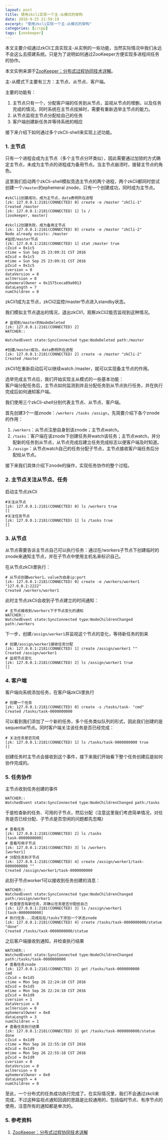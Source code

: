 ```yaml
---
layout: post
title: 使用zkcli实现一个主-从模式的架构
date: 2016-9-25 21:59:19
excerpt: "使用zkcli实现一个主-从模式的架构"
categories: [c/cpp]
tags: [zookeeper]
---
```


本文主要介绍通过zkCli工具实现主-从实例的一些功能，当然实际情况中我们永远不会这么去搭建系统。只是为了说明如何通过ZooKeeper方便实现多进程间任务的协作。

本文实例来源于[ZooKeeper：分布式过程协同技术详解](http://www.duokan.com/book/106575)。

<!--more-->

主-从模式下主要有三方：主节点、从节点、客户端。

主要的功能有：  
1. 主节点只有一个，分配客户端的任务到从节点，监视从节点的增删，以及任务完成的情况。同时系统在主节点挂掉时，需要有重新选举主节点的能力。  
2. 从节点监视主节点分配给自己的任务  
3. 客户端创建新任务并等待系统的相应  

接下来介绍下如何通过多个zkCli-shell来实现上述功能。

### 1. 主节点

只有一个进程会成为主节点（多个主节点分环类似），因此需要通过加锁的方式确定主节点，未成为主节点的进程成为备用节点。当主节点崩溃时，接替主节点的角色。

这里我们启动两个zkCli-shell模拟竞选主节点的两个进程，两个zkCli都同时尝试创建一个`/master`的ephemeral znode，只有一个创建成功，同时成为主节点。

```
#zkCli1创建成功，成为主节点，data表明所在进程
[zk: 127.0.0.1:2181(CONNECTED) 0] create -e /master "zkCli-1"
Created /master
[zk: 127.0.0.1:2181(CONNECTED) 1] ls /
[zookeeper, master]
```

```
#zkcli2创建失败，成为备用主节点
[zk: 127.0.0.1:2181(CONNECTED) 0] create -e /master "zkCli-2"
Node already exists: /master
#监控/master节点
[zk: 127.0.0.1:2181(CONNECTED) 1] stat /master true
cZxid = 0x1c5
ctime = Sun Sep 25 23:09:31 CST 2016
mZxid = 0x1c5
mtime = Sun Sep 25 23:09:31 CST 2016
pZxid = 0x1c5
cversion = 0
dataVersion = 0
aclVersion = 0
ephemeralOwner = 0x1575ceca89a0013
dataLength = 7
numChildren = 0
```

zkCli1成为主节点，zkCli2监控/master节点进入standby状态。

我们模拟主节点退出的情况，退出zkCli1，观察zkCli2能否监视到这种情况。

```
# 监视到/master的NodeDeleted
[zk: 127.0.0.1:2181(CONNECTED) 2] 
WATCHER::

WatchedEvent state:SyncConnected type:NodeDeleted path:/master

#创建/master成功，data表明所在进程
[zk: 127.0.0.1:2181(CONNECTED) 2] create -e /master "zkCli-2"
Created /master
```

zkCli1在重新启动后可以继续watch /master，就可以实现备主节点的作用。

选举完成主节点后，我们开始实现主从模式的一些基本功能：  
客户端分配任务后，主节点如何监测到并且分配任务到从节点执行任务，并在执行完成后如何通知客户端。

我们使用三个zkCli-shell分别代表主节点、从节点、客户端。

首先创建3个一层znode：`/workers /tasks /assign`，先简要介绍下各个znode的作用：  
1. `/workers`：从节点注册自身到该znode；主节点watch。  
2. `/tasks`：客户端在该znode下创建任务并watch该任务；主节点watch，并分配新的任务到从节点，从节点完成后建立任务完成标志以便客户端及时知道。  
3. `/assign`：从节点watch自己的任务分配子节点，主节点接收客户端任务后分配给从节点。  

接下来我们具体介绍下znode的操作，实现任务协作的整个过程。

### 2. 主节点关注从节点、任务

启动主节点zkCli

```
#关注从节点
[zk: 127.0.0.1:2181(CONNECTED) 0] ls /workers true
[]
#关注任务节点
[zk: 127.0.0.1:2181(CONNECTED) 1] ls /tasks true
[]
```

### 3. 从节点

从节点需要告诉主节点自己可以执行任务：通过在/workers子节点下创建临时的znode来通知主节点，并在子节点中使用主机名来标识自己。

在从节点zkCli里执行：

```
# 从节点创建worker1，value为自身ip:port
[zk: 127.0.0.1:2181(CONNECTED) 0] create -e /workers/worker1 "127.0.0.2:2222"
Created /workers/worker1
```

此时主节点zkCli会收到子节点建立的时间通知：

```
# 主节点接收到/workers下子节点变化的通知
WATCHER::
WatchedEvent state:SyncConnected type:NodeChildrenChanged path:/workers
```

下一步，创建`/assign/worker1`并监视这个节点的变化，等待新任务的到来

```
# 创建/assign/worker1接收任务分配
[zk: 127.0.0.1:2181(CONNECTED) 1] create /assign/worker1 ""
Created /assign/worker1
# 监视节点变化
[zk: 127.0.0.1:2181(CONNECTED) 2] ls /assign/worker1 true
[]
```

### 4. 客户端

客户端向系统添加任务，在客户端zkCli里执行

```
# 创建一个任务
[zk: 127.0.0.1:2181(CONNECTED) 0] create -s /tasks/task- "cmd"
Created /tasks/task-0000000000
```

可以看到我们添加了一个新的任务，多个任务类似队列的形式，因此我们创建的是sequential节点。同时客户端关注该任务是否已经完成：

```
# 关注任务是否完成
[zk: 127.0.0.1:2181(CONNECTED) 1] ls /tasks/task-0000000000 true
[]
```

创建任务时主节点会接收到这个事件，接下来我们开始看下整个任务创建后是如何协作完成的。

### 5. 任务协作

主节点收到任务创建的事件

```
WATCHER::
WatchedEvent state:SyncConnected type:NodeChildrenChanged path:/tasks
```

于是检查新的任务、可用的子节点，然后分配（注意这里我们考虑简单情况，对任务是否已经分配、子节点是否空闲的问题都先忽略）

```
# 查看任务
[zk: 127.0.0.1:2181(CONNECTED) 2] ls /tasks
[task-0000000000]
# 查看可用子节点
[zk: 127.0.0.1:2181(CONNECTED) 3] ls /workers
[worker1]
# 分配任务到子节点
[zk: 127.0.0.1:2181(CONNECTED) 4] create /assign/worker1/task-0000000000 ""
Created /assign/worker1/task-0000000000
```


此刻子节点worker1可以接收到任务创建的消息：

```
WATCHER::
WatchedEvent state:SyncConnected type:NodeChildrenChanged path:/assign/worker1
# 检查是否有新任务，并确认任务是否分配给自己
[zk: 127.0.0.1:2181(CONNECTED) 3] ls /assign/worker1
[task-0000000000]
# 执行任务...完成后在/tasks下添加一个状态znode
[zk: 127.0.0.1:2181(CONNECTED) 4] create /tasks/task-0000000000/statue "done"
Created /tasks/task-0000000000/statue
```

之后客户端接收到通知，并检查执行结果

```
WATCHER::
WatchedEvent state:SyncConnected type:NodeChildrenChanged path:/tasks/task-0000000000
# 查看任务znode
[zk: 127.0.0.1:2181(CONNECTED) 2] get /tasks/task-0000000000
cmd
cZxid = 0x1d5
ctime = Mon Sep 26 22:24:18 CST 2016
mZxid = 0x1d5
mtime = Mon Sep 26 22:24:18 CST 2016
pZxid = 0x1d9
cversion = 1
dataVersion = 0
aclVersion = 0
ephemeralOwner = 0x0
dataLength = 3
numChildren = 1
# 查看任务执行结果
[zk: 127.0.0.1:2181(CONNECTED) 3] get /tasks/task-0000000000/statue
done
cZxid = 0x1d9
ctime = Mon Sep 26 22:55:18 CST 2016
mZxid = 0x1d9
mtime = Mon Sep 26 22:55:18 CST 2016
pZxid = 0x1d9
cversion = 0
dataVersion = 0
aclVersion = 0
ephemeralOwner = 0x0
dataLength = 4
numChildren = 0
```

至此，一个分布式的任务成功执行完成了。在实际情况里，我们不会通过zkcli来完成，不过这种监视点通知回调的思路是比较通用的，包括临时节点、有序节点的使用，注意所有的通知都是单次的。

### 5. 参考资料

1. [ZooKeeper：分布式过程协同技术详解](http://www.duokan.com/book/106575)